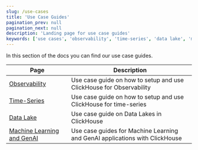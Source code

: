 ```yaml
---
slug: /use-cases
title: 'Use Case Guides'
pagination_prev: null
pagination_next: null
description: 'Landing page for use case guides'
keywords: ['use cases', 'observability', 'time-series', 'data lake', 'machine learning', 'AI']
---
```


In this section of the docs you can find our use case guides.

| Page                                        | Description                                                                   |
|---------------------------------------------|-------------------------------------------------------------------------------|
| [Observability](observability/index.md)     | Use case guide on how to setup and use ClickHouse for Observability           |
| [Time-Series](time-series/index.md)         | Use case guide on how to setup and use ClickHouse for time-series             |
| [Data Lake](data_lake/index.md)             | Use case guide on Data Lakes in ClickHouse                                    |
| [Machine Learning and GenAI](/use-cases/AI) | Use case guides for Machine Learning and GenAI applications with ClickHouse   |